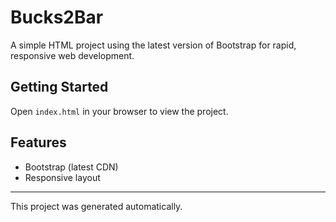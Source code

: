 # Bucks2Bar

A simple HTML project using the latest version of Bootstrap for rapid, responsive web development.

## Getting Started
Open `index.html` in your browser to view the project.

## Features
- Bootstrap (latest CDN)
- Responsive layout

---

This project was generated automatically.
